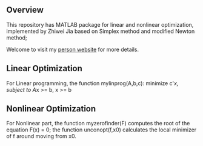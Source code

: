 ## Overview

This repository has MATLAB package for linear and nonlinear optimization,
implemented by Zhiwei Jia based on Simplex method and modified Newton method; 

Welcome to visit my [person website](http://zhiweijia.website) for more details.

## Linear Optimization

For Linear programming, the function mylinprog(A,b,c): 
                  minimize        c'*x,
                 subject to     A*x >= b, x >= b

## Nonlinear Optimization

For Nonlinear part, the function myzerofinder(F) computes the root of
the equation F(x) = 0; the function unconopt(f,x0) calculates the local
minimizer of f around moving from x0.


